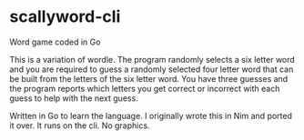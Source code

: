 # scallyword-cli
Word game coded in Go


This is a variation of wordle. The program randomly selects a six letter word and you are required to guess a randomly selected four letter word
that can be built from the letters of the six letter word. You have three guesses and the program reports which letters you get correct or incorrect
with each guess to help with the next guess. 

Written in Go to learn the language. I originally wrote this in Nim and ported it over. It runs on the cli. No graphics. 
